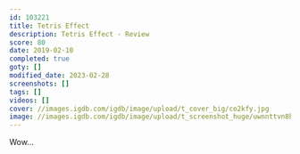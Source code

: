 ```yaml
---
id: 103221
title: Tetris Effect
description: Tetris Effect - Review
score: 80
date: 2019-02-10
completed: true
goty: []
modified_date: 2023-02-28
screenshots: []
tags: []
videos: []
cover: //images.igdb.com/igdb/image/upload/t_cover_big/co2kfy.jpg
image: //images.igdb.com/igdb/image/upload/t_screenshot_huge/uwnnttvn8hn7t7oldvze.jpg
---
```

Wow...
